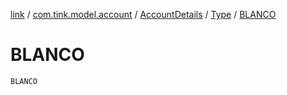 [link](../../../index.md) / [com.tink.model.account](../../index.md) / [AccountDetails](../index.md) / [Type](index.md) / [BLANCO](./-b-l-a-n-c-o.md)

# BLANCO

`BLANCO`